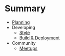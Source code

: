 # Summary

* [Planning](./project_management/README.md)
* Developing
  * [Style](./style/README.md)
  * [Build & Deployment](./build_process/README.md)
* Community
  * [Meetups](./meetups/README.md)

